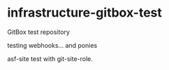 # infrastructure-gitbox-test
GitBox test repository

testing webhooks...
and ponies

asf-site test with git-site-role.


